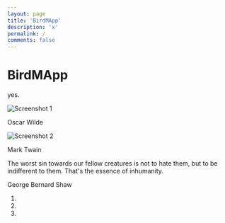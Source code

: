 ```yaml
---
layout: page
title: 'BirdMApp'
description: 'x'
permalink: /
comments: false
---
```


<div class="app-container">
  <h1 class="app-title">BirdMApp</h1>
  <p class="app-description">yes.</p>
</div>
    
<div class="carousel">
  <div class="carousel-inner">
    <div class="item active">
      <div class="carousel-container">
        <div class="screenshot">
                  <img src="https://cdn.wccftech.com/wp-content/uploads/2019/11/diablo-4-screenshots-13-1030x644.jpg" alt="Screenshot 1">
        <p class="author">Oscar Wilde</p>
        </div>
      </div>
    </div>
    <div class="item">
      <div class="carousel-container">
        <div class="screenshot">
                <img src="https://cdn.wccftech.com/wp-content/uploads/2019/11/diablo-4-screenshots-13-1030x644.jpg" alt="Screenshot 2">
        <p class="author">Mark Twain</p>
        </div>
      </div>
    </div>
    <div class="item">
      <div class="carousel-container">
        <div class="screenshot">
          The worst sin towards our fellow creatures is not to hate them, but to be indifferent to them. That's the essence of inhumanity.
        <p class="author">George Bernard Shaw</p>
        </div>
      </div>
    </div>
  </div>
  <a class="carousel-control left">
    <span class="arrow left"></span>
  </a>
  <a class="carousel-control right">
    <span class="arrow right"></span>
  </a>
  <ol class="carousel-indicators">
    <li class="active"></li>
    <li></li>
    <li></li>
  </ol>
</div>
